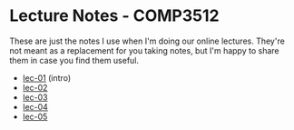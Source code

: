 # Lecture Notes - COMP3512

These are just the notes I use when I'm doing our online lectures. They're not meant as a replacement for you taking notes, but I'm happy to share them in case you find them useful.

- [lec-01](01-2021-09-09-thu.md) (intro)
- [lec-02](02-2021-09-14-tue.md)
- [lec-03](03-2021-09-16-thu.md)
- [lec-04](04-2021-09-21-tue.md)
- [lec-05](05-2021-09-23-thu.md)
